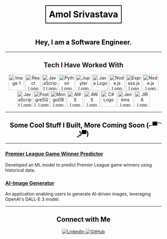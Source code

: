 <div align="center">
  <h1 style="border: 2px solid black; display: inline-block; padding: 10px; background-color: white; color: black;">
    Amol Srivastava
  </h1>
  <h2 style="color: black;">
    Hey, I am a Software Engineer.
  </h2>
</div>

---

## <div align="center">Tech I Have Worked With</div>

<div align="center">
  <img src="https://github.com/user-attachments/assets/9d993595-8ab8-44c1-afcf-c125d8f135ab" alt="Image 1" width="50" height="50">
  <img src="https://github.com/user-attachments/assets/722cbe51-bca9-4c6b-9943-5f78ed60ae3b" alt="React Logo" width="50" height="50">
  <img src="https://github.com/user-attachments/assets/e56f3ab1-053e-4a3f-8590-f78c8652a978" alt="JavaScript Logo" width="50" height="50">
  <img src="https://upload.wikimedia.org/wikipedia/commons/0/0a/Python.svg" alt="Python Logo" width="50" height="50">
  <img src="https://upload.wikimedia.org/wikipedia/commons/3/38/Jupyter_logo.svg" alt="Jupyter Logo" width="50" height="50">
  <img src="https://upload.wikimedia.org/wikipedia/commons/3/30/Java_programming_language_logo.svg" alt="Java Logo" width="50" height="50">
  <img src="https://nodejs.org/static/images/logo.svg" alt="Node.js Logo" width="50" height="50">
  <img src="https://upload.wikimedia.org/wikipedia/commons/6/64/Expressjs.png" alt="Express.js Logo" width="50" height="50">
  <img src="https://upload.wikimedia.org/wikipedia/commons/d/d9/Node.js_logo.svg" alt="Node.js Logo" width="50" height="50">
  <img src="https://upload.wikimedia.org/wikipedia/commons/6/6a/JavaScript-logo.png" alt="JavaScript Logo" width="50" height="50">
  <img src="https://upload.wikimedia.org/wikipedia/commons/2/29/Postgresql_elephant.svg" alt="PostgreSQL Logo" width="50" height="50">
  <img src="https://upload.wikimedia.org/wikipedia/commons/9/96/Mongodb.svg" alt="MongoDB Logo" width="50" height="50">
  <img src="https://upload.wikimedia.org/wikipedia/commons/1/1b/Amazon_Web_Services_Logo.svg" alt="AWS Logo" width="50" height="50">
  <img src="https://upload.wikimedia.org/wikipedia/commons/7/72/Amazon_AWS_Logo.svg" alt="AWS Logo" width="50" height="50">
  <img src="https://upload.wikimedia.org/wikipedia/commons/4/4f/Csharp_Logo.png" alt="C# Logo" width="50" height="50">
  <img src="https://upload.wikimedia.org/wikipedia/commons/e/e9/Jenkins_logo.svg" alt="Jenkins Logo" width="50" height="50">
  <img src="https://upload.wikimedia.org/wikipedia/commons/3/38/Jira_Software_logo.svg" alt="JIRA Logo" width="50" height="50">
</div>

---

<div align="center">
  <h2 style="color: black;">
    Some Cool Stuff I Built,
    More Coming Soon (⌐▀͡ ̯ʖ▀)
  </h2>
</div>

---

### [Premier League Game Winner Predictor](https://github.com/amol-srivastava/Machine-Learning-Model)
Developed an ML model to predict Premier League game winners using historical data.

### [AI-Image Generator](https://github.com/amol-srivastava/ai-image-generator)
An application enabling users to generate AI-driven images, leveraging OpenAI's DALL-E 3 model.

---

<div align="center">
  <h2 style="color: black;">
    Connect with Me
  </h2>
  <a href="https://www.linkedin.com/in/amol-srivastava/">
    <img src="https://img.shields.io/badge/LinkedIn-blue?style=flat-square&logo=linkedin&logoColor=white" alt="LinkedIn">
  </a>
  <a href="https://github.com/amol-srivastava">
    <img src="https://img.shields.io/badge/GitHub-black?style=flat-square&logo=github&logoColor=white" alt="GitHub">
  </a>
</div>

